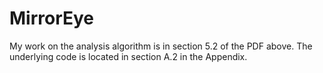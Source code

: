 # MirrorEye
My work on the analysis algorithm is in section 5.2 of the PDF above.
The underlying code is located in section A.2 in the Appendix.


